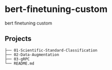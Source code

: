 # bert-finetuning-custom
bert finetuning custom

## Projects
```
├── 01-Scientific-Standard-Classification
├── 02-Data-Augmentation
├── 03-gRPC
└── README.md
```